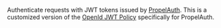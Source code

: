 Authenticate requests with JWT tokens issued by
[PropelAuth](https://propelauth.com). This is a customized version of the
[OpenId JWT Policy](./open-id-jwt-auth-inbound.md) specifically for PropelAuth.
